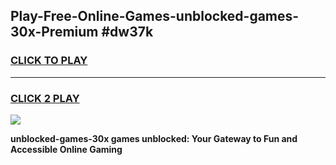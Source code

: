 
## Play-Free-Online-Games-unblocked-games-30x-Premium #dw37k
<h3>
<a href="https://premium.freeplayer.one?title=unblocked-games-30x&ref=8M">CLICK TO PLAY</a></h3>
<hr>

<h3>
<a href="https://premium.freeplayer.one?title=unblocked-games-30x&ref=8M">CLICK 2 PLAY</a>
  
</h3>

<a href="https://premium.freeplayer.one?title=unblocked-games-30x&ref=8M"><img src="https://clearcache.store/games.png"></a>


**unblocked-games-30x games unblocked: Your Gateway to Fun and Accessible Online Gaming**
